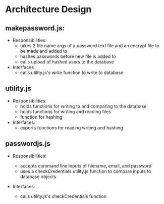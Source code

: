 # Architecture Design
## makepassword.js:
- Responsibilities:
  - takes 2 file name args of a password text file and an encrypt file to be made and added to
  - hashes passwords before new file is added to
  - calls upload of hashed users to the database
- Interfaces
  - calls utility.js's write function to write to database

## utility.js
- Responsibilities:
  - holds functions for writing to and comparing to the database
  - holds functions for writing and reading files
  - function for hashing
- Interfaces:
  - exports functions for reading writing and hashing

## passwordjs.js
- Responsibilities:
  - accepts command line inputs of filename, email, and password
  - uses a checkCredentials utility.js function to compare inputs to database objects

- Interfaces:
  - calls utility.js's checkCredentials function